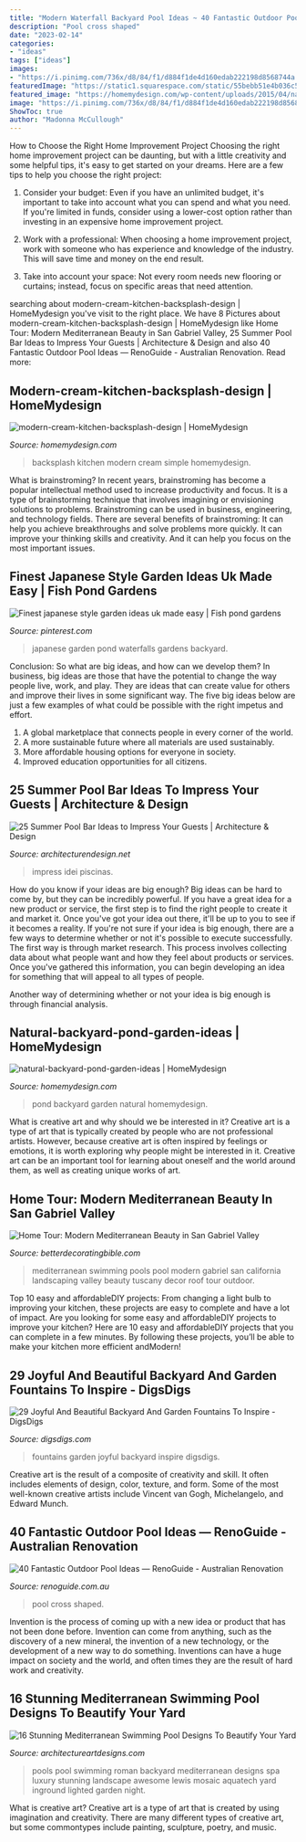 ```yaml
---
title: "Modern Waterfall Backyard Pool Ideas ~ 40 Fantastic Outdoor Pool Ideas — Renoguide"
description: "Pool cross shaped"
date: "2023-02-14"
categories:
- "ideas"
tags: ["ideas"]
images:
- "https://i.pinimg.com/736x/d8/84/f1/d884f1de4d160edab222198d8568744a.jpg"
featuredImage: "https://static1.squarespace.com/static/55bebb51e4b036c52ebe8c45/t/561db1c7e4b0111ed60fee12/1444786651793/cross+shaped+pool"
featured_image: "https://homemydesign.com/wp-content/uploads/2015/04/natural-backyard-pond-garden-ideas.jpg"
image: "https://i.pinimg.com/736x/d8/84/f1/d884f1de4d160edab222198d8568744a.jpg"
ShowToc: true
author: "Madonna McCullough"
---
```



How to Choose the Right Home Improvement Project
Choosing the right home improvement project can be daunting, but with a little creativity and some helpful tips, it's easy to get started on your dreams. Here are a few tips to help you choose the right project:
1. Consider your budget: Even if you have an unlimited budget, it's important to take into account what you can spend and what you need. If you're limited in funds, consider using a lower-cost option rather than investing in an expensive home improvement project.

2. Work with a professional: When choosing a home improvement project, work with someone who has experience and knowledge of the industry. This will save time and money on the end result.

3. Take into account your space: Not every room needs new flooring or curtains; instead, focus on specific areas that need attention.

	

		
searching about modern-cream-kitchen-backsplash-design | HomeMydesign you've visit to the right place. We have 8 Pictures about modern-cream-kitchen-backsplash-design | HomeMydesign like Home Tour: Modern Mediterranean Beauty in San Gabriel Valley, 25 Summer Pool Bar Ideas to Impress Your Guests | Architecture &amp; Design and also 40 Fantastic Outdoor Pool Ideas — RenoGuide - Australian Renovation. Read more:
		
    
## Modern-cream-kitchen-backsplash-design | HomeMydesign

<img loading=lazy src="https://homemydesign.com/wp-content/uploads/2015/07/modern-cream-kitchen-backsplash-design.jpg" onerror="this.onerror=null;this.src='https://tse4.mm.bing.net/th?id=OIP.89Y0Tb0p-TxO8tvAKr9VLgHaJ_&amp;pid=15.1';" alt="modern-cream-kitchen-backsplash-design | HomeMydesign">

_Source: homemydesign.com_

>backsplash kitchen modern cream simple homemydesign. 

	

What is brainstroming?
In recent years, brainstroming has become a popular intellectual method used to increase productivity and focus. It is a type of brainstorming technique that involves imagining or envisioning solutions to problems. Brainstroming can be used in business, engineering, and technology fields.
There are several benefits of brainstroming: It can help you achieve breakthroughs and solve problems more quickly. It can improve your thinking skills and creativity. And it can help you focus on the most important issues.

    
## Finest Japanese Style Garden Ideas Uk Made Easy | Fish Pond Gardens

<img loading=lazy src="https://i.pinimg.com/736x/d8/84/f1/d884f1de4d160edab222198d8568744a.jpg" onerror="this.onerror=null;this.src='https://tse3.mm.bing.net/th?id=OIP.y20SxnI8pb9AHtVCZTUnkQHaLH&amp;pid=15.1';" alt="Finest japanese style garden ideas uk made easy | Fish pond gardens">

_Source: pinterest.com_

>japanese garden pond waterfalls gardens backyard. 

	

Conclusion: So what are big ideas, and how can we develop them?
In business, big ideas are those that have the potential to change the way people live, work, and play. They are ideas that can create value for others and improve their lives in some significant way. The five big ideas below are just a few examples of what could be possible with the right impetus and effort.
1. A global marketplace that connects people in every corner of the world.
2. A more sustainable future where all materials are used sustainably.
3. More affordable housing options for everyone in society. 
4. Improved education opportunities for all citizens. 

    
## 25 Summer Pool Bar Ideas To Impress Your Guests | Architecture &amp; Design

<img loading=lazy src="https://cdn.architecturendesign.net/wp-content/uploads/2014/09/Summer-Pool-Bar-Ideas-11.jpg" onerror="this.onerror=null;this.src='https://tse4.mm.bing.net/th?id=OIP.XjnKTNPHFo9kHbd3bDGQCQHaFj&amp;pid=15.1';" alt="25 Summer Pool Bar Ideas to Impress Your Guests | Architecture &amp; Design">

_Source: architecturendesign.net_

>impress idei piscinas. 

	

How do you know if your ideas are big enough?
Big ideas can be hard to come by, but they can be incredibly powerful. If you have a great idea for a new product or service, the first step is to find the right people to create it and market it. Once you've got your idea out there, it'll be up to you to see if it becomes a reality. If you're not sure if your idea is big enough, there are a few ways to determine whether or not it's possible to execute successfully. 
The first way is through market research. This process involves collecting data about what people want and how they feel about products or services. Once you've gathered this information, you can begin developing an idea for something that will appeal to all types of people. 

Another way of determining whether or not your idea is big enough is through financial analysis.

    
## Natural-backyard-pond-garden-ideas | HomeMydesign

<img loading=lazy src="https://homemydesign.com/wp-content/uploads/2015/04/natural-backyard-pond-garden-ideas.jpg" onerror="this.onerror=null;this.src='https://tse4.mm.bing.net/th?id=OIP.iXqLx7Ege1joC78m9LBKEgHaJ4&amp;pid=15.1';" alt="natural-backyard-pond-garden-ideas | HomeMydesign">

_Source: homemydesign.com_

>pond backyard garden natural homemydesign. 

	

What is creative art and why should we be interested in it?
Creative art is a type of art that is typically created by people who are not professional artists. However, because creative art is often inspired by feelings or emotions, it is worth exploring why people might be interested in it. Creative art can be an important tool for learning about oneself and the world around them, as well as creating unique works of art.

    
## Home Tour: Modern Mediterranean Beauty In San Gabriel Valley

<img loading=lazy src="http://betterdecoratingbible.com/wp-content/uploads/2015/10/mediterranean-pool-house-california-tuscany-decor-ideas-landscaping-red-tiled-roof.jpg" onerror="this.onerror=null;this.src='https://tse2.mm.bing.net/th?id=OIP.YvZdben8-oqVMheTyvWqaAHaE8&amp;pid=15.1';" alt="Home Tour: Modern Mediterranean Beauty in San Gabriel Valley">

_Source: betterdecoratingbible.com_

>mediterranean swimming pools pool modern gabriel san california landscaping valley beauty tuscany decor roof tour outdoor. 

	

Top 10 easy and affordableDIY projects: From changing a light bulb to improving your kitchen, these projects are easy to complete and have a lot of impact.
Are you looking for some easy and affordableDIY projects to improve your kitchen? Here are 10 easy and affordableDIY projects that you can complete in a few minutes. By following these projects, you’ll be able to make your kitchen more efficient andModern!

    
## 29 Joyful And Beautiful Backyard And Garden Fountains To Inspire - DigsDigs

<img loading=lazy src="https://www.digsdigs.com/photos/joyful-and-beautiful-backyard-and-garden-fountains-13.jpg" onerror="this.onerror=null;this.src='https://tse4.mm.bing.net/th?id=OIP.efNC0cWWpaI4fRtJFJxP5AHaLG&amp;pid=15.1';" alt="29 Joyful And Beautiful Backyard And Garden Fountains To Inspire - DigsDigs">

_Source: digsdigs.com_

>fountains garden joyful backyard inspire digsdigs. 

	

Creative art is the result of a composite of creativity and skill. It often includes elements of design, color, texture, and form. Some of the most well-known creative artists include Vincent van Gogh, Michelangelo, and Edward Munch.

    
## 40 Fantastic Outdoor Pool Ideas — RenoGuide - Australian Renovation

<img loading=lazy src="https://static1.squarespace.com/static/55bebb51e4b036c52ebe8c45/t/561db1c7e4b0111ed60fee12/1444786651793/cross+shaped+pool" onerror="this.onerror=null;this.src='https://tse1.mm.bing.net/th?id=OIP.JibmjXrxFPllCyoja9UX4AHaJ3&amp;pid=15.1';" alt="40 Fantastic Outdoor Pool Ideas — RenoGuide - Australian Renovation">

_Source: renoguide.com.au_

>pool cross shaped. 

	

Invention is the process of coming up with a new idea or product that has not been done before. Invention can come from anything, such as the discovery of a new mineral, the invention of a new technology, or the development of a new way to do something. Inventions can have a huge impact on society and the world, and often times they are the result of hard work and creativity.

    
## 16 Stunning Mediterranean Swimming Pool Designs To Beautify Your Yard

<img loading=lazy src="https://www.architectureartdesigns.com/wp-content/uploads/2015/05/169.jpg" onerror="this.onerror=null;this.src='https://tse4.mm.bing.net/th?id=OIP.9UHg1k7OLC7KljHrayhU4QHaE7&amp;pid=15.1';" alt="16 Stunning Mediterranean Swimming Pool Designs To Beautify Your Yard">

_Source: architectureartdesigns.com_

>pools pool swimming roman backyard mediterranean designs spa luxury stunning landscape awesome lewis mosaic aquatech yard inground lighted garden night. 

	

What is creative art?
Creative art is a type of art that is created by using imagination and creativity. There are many different types of creative art, but some commontypes include painting, sculpture, poetry, and music.

